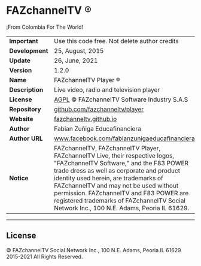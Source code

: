 # FAZchannelTV ®
<p>¡From Colombia For The World!</p>

<table>
  <tbody>
    <tr>
    <td><b>Important</b></td><td>Use this code free. Not delete author credits</td>
    </tr>
    <tr>
    <td><b>Development</b></td><td>25, August, 2015</td>
    </tr>
    <tr>
    <td><b>Update</b></td><td>26, June, 2021</td>
    </tr>
    <tr>
    <td><b>Version</b></td><td>1.2.0</td>
    </tr>
    <tr>
    <td><b>Name</b></td><td>FAZchannelTV Player ®</td>
    </tr>
    <tr>
    <td><b>Description</b></td><td>Live video, radio and television player</td>      
    </tr>
    <tr>
    <td><b>License</b></td><td><a href="https://opensource.org/licenses/AGPL-3.0" target="_blank">AGPL</a> © FAZchannelTV Software Industry S.A.S</td>
    </tr>
    <tr>
    <td><b>Repository</b></td><td><a href="https://github.com/fazchanneltv/player" target="_blank">github.com/fazchanneltv/player</a></td>
    </tr>
    <tr>
    <td><b>Website</b></td><td><a href="https://fazchanneltv.github.io/player/radio" target="_blank">fazchanneltv.github.io</a></td>
    </tr>
    <tr>
    <td><b>Author</b></td><td>Fabian Zuñiga Educafinanciera</td>
    </tr>
    <tr>
    <td><b>Author URL</b></td><td><a href="https://www.facebook.com/fabianzunigaeducafinanciera" target="_blank">www.facebook.com/fabianzunigaeducafinanciera</a></td>
    </tr>
    <tr>
    <td><b>Notice</b></td><td>FAZchannelTV, FAZchannelTV Player, FAZchannelTV Live, their respective logos, "FAZchannelTV Software," and the F83 POWER trade dress as well as corporate and product identity used herein, are trademarks of FAZchannelTV and may not be used without permission. FAZchannelTV and F83 POWER are registered trademarks of FAZchannelTV Social Network Inc., 100 N.E. Adams, Peoria IL 61629.</td>
    </tr>
  </tbody>
</table>

<hr/>
<h2>License</h2>
<p>© FAZchannelTV Social Network Inc., 100 N.E. Adams, Peoria IL 61629 2015-2021 All Rights Reserved.</p>
